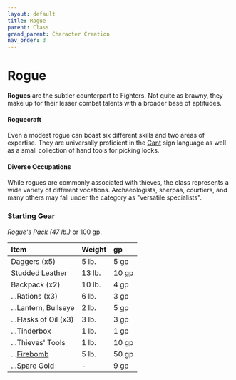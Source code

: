 ```yaml
---
layout: default
title: Rogue
parent: Class
grand_parent: Character Creation
nav_order: 3
---
```


# Rogue

**Rogues** are the subtler counterpart to Fighters. Not quite as brawny, they make up for their lesser combat talents with a broader base of aptitudes. 

#### Roguecraft
Even a modest rogue can boast six different skills and two areas of expertise. They are universally proficient in the [Cant](../../more/language) sign language as well as a small collection of hand tools for picking locks.

#### Diverse Occupations
While rogues are commonly associated with thieves, the class represents a wide variety of different vocations. Archaeologists, sherpas, courtiers, and many others may fall under the category as "versatile specialists".


### Starting Gear
_Rogue's Pack (47 lb.)_ or 100 gp.

| Item                                         | Weight | gp    |
| :------------------------------------------- | :----- | :---- |
| Daggers (x5)                                 | 5 lb.  | 5 gp  |
| Studded Leather                              | 13 lb. | 10 gp |
| Backpack (x2)                                | 10 lb. | 4 gp  |
| ...Rations (x3)                              | 6 lb.  | 3 gp  |
| ...Lantern, Bullseye                         | 2 lb.  | 5 gp  |
| ...Flasks of Oil (x3)                        | 3 lb.  | 3 gp  |
| ...Tinderbox                                 | 1 lb.  | 1 gp  |
| ...Thieves' Tools                            | 1 lb.  | 10 gp |
| ...[Firebomb](../../gear/alchemics/grenades) | 5 lb.  | 50 gp |
| ...Spare Gold                                | -      | 9 gp  |



<!-- {: .archetypes}
> [Delver](../../more/archetypes/rogue_delver), [Knife Dancer](../../more/archetypes/rogue_knife)


#### Occupations 
Rogues are perhaps the most diverse class. Many thieves are rogues, as are tacticians and scouts. Sherpas are typically rogues specialized in outdoorsmanship. Scholars may be rogues specialized in a field of study, while talented courtiers are rogues with a focus in persuasion.

#### Tricks of the Trade
Given the difficulty of surviving in the [City Below](../../adventuring/the_city_below/index), local rogues tend towards specializations that improve their chances of survival. [Delvers](../../more/archetypes/rogue_delver) cultivate familiarity with magic scrolls and other useful tools. [Knife Dancers](../../more/archetypes/rogue_knife) take a more martial approach by honing their ability to throw knives and alchemical weapons. -->
